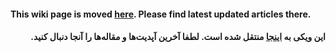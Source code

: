 #### This wiki page is moved [here](https://hiddify.com/manager). Please find latest updated articles there.

<div dir="rtl">

#### این ویکی به [اینجا](https://hiddify.com/fa/manager) منتقل شده است. لطفا آخرین آپدیت‌ها و مقاله‌ها را آنجا دنبال کنید.
</div>